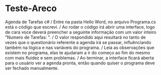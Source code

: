 # Teste-Areco
Agenda de Tarefas c# /
Entre na pasta Hello Word, no arquivo Programa.cs está o código que escrevi. / 
Ao rodar o código irá abrir uma interface, logo de cara voce deverá preencher a seguinte informação com um valor inteiro  "Numero de Tarefas: ". /
O valor respondido aqui resultará no tanto de vezes que o questionário referente a agenda irá se passar, influênciando também na lógica e nas variáveis do programa. /
Leia as observações que existem no programa, elas te ajudaram a ir do começo ao fim do mesmo com mais fluidez e sem problemas. /
Ao terminar, a interface ficará aberta para o usuário ver a agenda pronta, então quando quiser o programa deve ser fechado manualmente.
